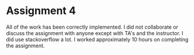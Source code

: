 # Assignment 4

All of the work has been correctly implemented. I did not collaborate or discuss the assignment with anyone except with TA's and the instructor. I did use stackoverflow a lot. I worked approximately 10 hours on completing the assignment.
